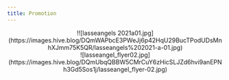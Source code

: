 ```yaml
---
title: Promotion
---
```


<center>!![lasseangels 2021a01.jpg](https://images.hive.blog/DQmWAPbcE3PWeJj6p42HqU29BucTPodUDsMnhXJmm75K5QR/lasseangels%202021-a-01.jpg)</center>

<center>
![lasseangel_flyer02.jpg](https://images.hive.blog/DQmUbqQBBW5CMrCuY6zHicSLJZd6hvi9anEPNh3Gd5Sos1j/lasseangel_flyer-02.jpg)
